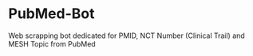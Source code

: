 # PubMed-Bot
Web scrapping bot dedicated for PMID, NCT Number (Clinical Trail) and MESH Topic from PubMed
